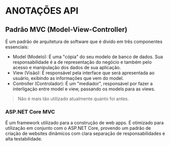 # ANOTAÇÕES API

## Padrão MVC (Model-View-Controller)

É um padrão de arquitetura de software que é divido em três componentes essenciais:

- Model (Modelo): É uma "cópia" do seu modelo de banco de dados. Sua responsabilidade é a de representação do negócio e também pelo acesso e manipulação dos dados de sua aplicação.
- View (Visão): É responsável pela interface que será apresentada ao usuário, exibindo as informações que vem do model.
- Controller (Controlador): É um "mediador", responsável por fazer a interligação entre model e view, passando os models para as views.

> Não é mais tão utilizado atualmente quanto foi antes.


### ASP.NET Core MVC

É um framework utilizado para a construção de web apps. É otimizado para utilização em conjunto com o ASP.NET Core, provendo um padrão de criação de websites dinâmicos com clara separação de responsabilidades e alta testabilidade.
